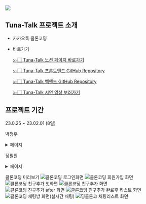 ## <img src="https://capsule-render.vercel.app/api?type=waving&color=auto&height=300&section=header&text=Tuna-Talk&fontSize=90" />

## Tuna-Talk 프로젝트 소개

- 카카오톡 클론코딩

- 바로가기

  [:👉🏻 Tuna-Talk 노션 페이지 바로가기](https://www.notion.so/4-kakaotalk-82b003d7046a4d89b42621a180f02910)

  [:👉🏻 Tuna-Talk 프론트엔드 GitHub Repository](https://github.com/tuna-talk/tuna-talk-frontend)

  [:👉🏻 Tuna-Talk 백엔드 GitHub Repository](https://github.com/tuna-talk/tuna-talk-backend)

  [:👉🏻 Tuna-Talk 시연 영상 보러가기](https://www.youtube.com/watch?v=IP0atgsy0Xc&feature=youtu.be)

## 프로젝트 기간

23.0.25 ~ 23.02.01 (8일)

  박청우

<details>
<summary>페이지</summary>
<div markdown="1">

- 페이지

  친구목록
  친구추가
  채팅방 리스트
  채팅방
</details>

  정필원

<details>
<summary>페이지</summary>
<div markdown="1">

- 페이지

  회원가입
  채팅방
 </details>

  
  
클론코딩 미리보기
  ![클론코딩 로그인화면](https://user-images.githubusercontent.com/119986005/216029232-585c13ee-eac3-4647-9a40-2f068c6ee381.png)
![클론코딩 회원가입 화면](https://user-images.githubusercontent.com/119986005/216029244-ea016668-1322-4b1a-9a41-ae8f7dc232c6.png)
![클론코딩 친구추가 첫화면](https://user-images.githubusercontent.com/119986005/216029258-81ba3a58-35d3-4ae7-b878-70da21f88b8e.png)
![클론코딩 친구추가 화면](https://user-images.githubusercontent.com/119986005/216029268-fed42ed3-71bc-4129-af0a-14f09a5d56c2.png)
![클론코딩 친구추가 after 화면](https://user-images.githubusercontent.com/119986005/216029285-47834b73-2ea4-49d6-a721-7a4a4966569d.png)
![클론코딩 친구추가 완료후 리스트 화면](https://user-images.githubusercontent.com/119986005/216029297-ef9284ba-e803-40b9-912c-5089f88e25ac.png)
![클론코딩 채팅방 화면(실시간 채팅)](https://user-images.githubusercontent.com/119986005/216029330-c7f70f44-c6ea-4f6b-890d-758ea9c1567f.png)
![딩클론코 채팅리스트 화면](https://user-images.githubusercontent.com/119986005/216029342-f674c2b2-ee47-4d61-bad7-8345cf62d442.png)

